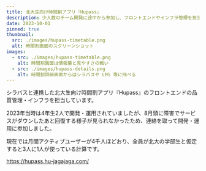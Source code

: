 ```yaml
---
title: 北大生向け時間割アプリ『Hupass』
description: 少人数のチーム開発に途中から参加し、フロントエンドやインフラ管理を担当中。
date: 2023-10-01
pinned: true
thumbnail:
  src: ./images/hupass-timetable.png
  alt: 時間割画面のスクリーンショット
images:
  - src: ./images/hupass-timetable.png
    alt: 時間割画面は情報量と見やすさの戦い
  - src: ./images/hupass-details.png
    alt: 時間割詳細画面からはシラバスや LMS 等に飛べる
---
```


シラバスと連携した北大生向け時間割アプリ『Hupass』のフロントエンドの品質管理・インフラを担当しています。

2023年当時は4年生2人で開発・運用されていましたが、8月頭に障害でサービスがダウンしたあと回復する様子が見られなかったため、連絡を取って開発・運用に参加しました。

現在では月間アクティブユーザーが4千人ほどおり、全員が北大の学部生と仮定すると3人に1人が使っている計算です。

https://hupass.hu-jagajaga.com/

